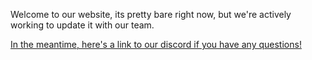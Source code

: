 Welcome to our website, its pretty bare right now, but we're actively working to update it with our team. 

[In the meantime, here's a link to our discord if you have any questions!](https://discord.gg/yNmhraRm8M)


